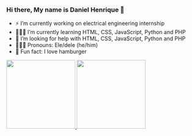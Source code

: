 ### Hi there, My name is Daniel Henrique 👋

- ⚡ I’m currently working on electrical engineering internship
- 👨🏽‍💻 I’m currently learning HTML, CSS, JavaScript, Python and PHP
- 🚩 I’m looking for help with HTML, CSS, JavaScript, Python and PHP
- 🙎🏽‍♂️ Pronouns: Ele/dele (he/him)
- 🍔 Fun fact: I love hamburger

<div>
  <a href="https://github.com/Danhrs">
  <img height="180cm" src="https://github-readme-stats.vercel.app/api?username=Danhrs&show_icons=true&title_color=f29b97&icon_color=800000&text_color=d54240&bg_color=DEG,0b0b0b,222222"/>
  <img height="180cm" src="https://github-readme-stats.vercel.app/api/top-langs/?username=Danhrs&layout=compact&langs_count=23&&title_color=f29b97&icon_color=800000&text_color=d54240&bg_color=DEG,222222,0b0b0b"/>
</div>
